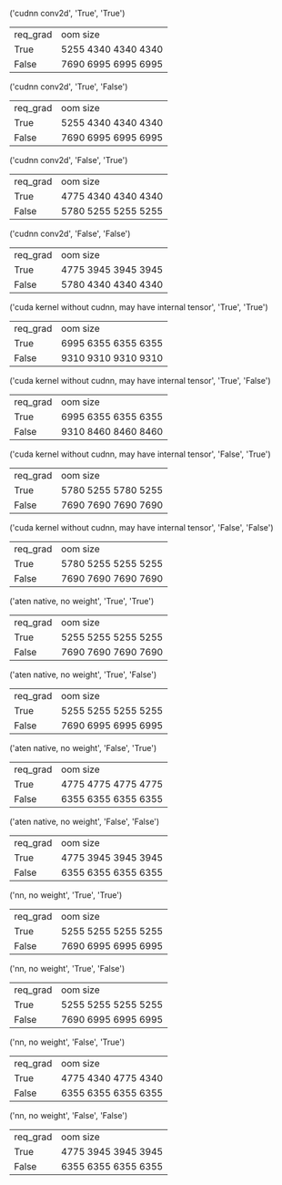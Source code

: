 ('cudnn conv2d', 'True', 'True')
<table>
<tr><td>req_grad</td><td>oom size</td></tr>
<tr><td>True</td><td>5255 4340 4340 4340 </td></tr>
<tr><td>False</td><td>7690 6995 6995 6995 </td></tr>
</table>

('cudnn conv2d', 'True', 'False')
<table>
<tr><td>req_grad</td><td>oom size</td></tr>
<tr><td>True</td><td>5255 4340 4340 4340 </td></tr>
<tr><td>False</td><td>7690 6995 6995 6995 </td></tr>
</table>

('cudnn conv2d', 'False', 'True')
<table>
<tr><td>req_grad</td><td>oom size</td></tr>
<tr><td>True</td><td>4775 4340 4340 4340 </td></tr>
<tr><td>False</td><td>5780 5255 5255 5255 </td></tr>
</table>

('cudnn conv2d', 'False', 'False')
<table>
<tr><td>req_grad</td><td>oom size</td></tr>
<tr><td>True</td><td>4775 3945 3945 3945 </td></tr>
<tr><td>False</td><td>5780 4340 4340 4340 </td></tr>
</table>

('cuda kernel without cudnn, may have internal tensor', 'True', 'True')
<table>
<tr><td>req_grad</td><td>oom size</td></tr>
<tr><td>True</td><td>6995 6355 6355 6355 </td></tr>
<tr><td>False</td><td>9310 9310 9310 9310 </td></tr>
</table>

('cuda kernel without cudnn, may have internal tensor', 'True', 'False')
<table>
<tr><td>req_grad</td><td>oom size</td></tr>
<tr><td>True</td><td>6995 6355 6355 6355 </td></tr>
<tr><td>False</td><td>9310 8460 8460 8460 </td></tr>
</table>

('cuda kernel without cudnn, may have internal tensor', 'False', 'True')
<table>
<tr><td>req_grad</td><td>oom size</td></tr>
<tr><td>True</td><td>5780 5255 5780 5255 </td></tr>
<tr><td>False</td><td>7690 7690 7690 7690 </td></tr>
</table>

('cuda kernel without cudnn, may have internal tensor', 'False', 'False')
<table>
<tr><td>req_grad</td><td>oom size</td></tr>
<tr><td>True</td><td>5780 5255 5255 5255 </td></tr>
<tr><td>False</td><td>7690 7690 7690 7690 </td></tr>
</table>

('aten native, no weight', 'True', 'True')
<table>
<tr><td>req_grad</td><td>oom size</td></tr>
<tr><td>True</td><td>5255 5255 5255 5255 </td></tr>
<tr><td>False</td><td>7690 7690 7690 7690 </td></tr>
</table>

('aten native, no weight', 'True', 'False')
<table>
<tr><td>req_grad</td><td>oom size</td></tr>
<tr><td>True</td><td>5255 5255 5255 5255 </td></tr>
<tr><td>False</td><td>7690 6995 6995 6995 </td></tr>
</table>

('aten native, no weight', 'False', 'True')
<table>
<tr><td>req_grad</td><td>oom size</td></tr>
<tr><td>True</td><td>4775 4775 4775 4775 </td></tr>
<tr><td>False</td><td>6355 6355 6355 6355 </td></tr>
</table>

('aten native, no weight', 'False', 'False')
<table>
<tr><td>req_grad</td><td>oom size</td></tr>
<tr><td>True</td><td>4775 3945 3945 3945 </td></tr>
<tr><td>False</td><td>6355 6355 6355 6355 </td></tr>
</table>

('nn, no weight', 'True', 'True')
<table>
<tr><td>req_grad</td><td>oom size</td></tr>
<tr><td>True</td><td>5255 5255 5255 5255 </td></tr>
<tr><td>False</td><td>7690 6995 6995 6995 </td></tr>
</table>

('nn, no weight', 'True', 'False')
<table>
<tr><td>req_grad</td><td>oom size</td></tr>
<tr><td>True</td><td>5255 5255 5255 5255 </td></tr>
<tr><td>False</td><td>7690 6995 6995 6995 </td></tr>
</table>

('nn, no weight', 'False', 'True')
<table>
<tr><td>req_grad</td><td>oom size</td></tr>
<tr><td>True</td><td>4775 4340 4775 4340 </td></tr>
<tr><td>False</td><td>6355 6355 6355 6355 </td></tr>
</table>

('nn, no weight', 'False', 'False')
<table>
<tr><td>req_grad</td><td>oom size</td></tr>
<tr><td>True</td><td>4775 3945 3945 3945 </td></tr>
<tr><td>False</td><td>6355 6355 6355 6355 </td></tr>
</table>

